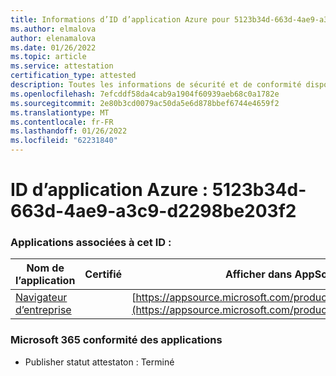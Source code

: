 ```yaml
---
title: Informations d’ID d’application Azure pour 5123b34d-663d-4ae9-a3c9-d2298be203f2
ms.author: elmalova
author: elenamalova
ms.date: 01/26/2022
ms.topic: article
ms.service: attestation
certification_type: attested
description: Toutes les informations de sécurité et de conformité disponibles pour 5123b34d-663d-4ae9-a3c9-d2298be203f2.
ms.openlocfilehash: 7efcddf58da4cab9a1904f60939aeb68c0a1782e
ms.sourcegitcommit: 2e80b3cd0079ac50da5e6d878bbef6744e4659f2
ms.translationtype: MT
ms.contentlocale: fr-FR
ms.lasthandoff: 01/26/2022
ms.locfileid: "62231840"
---
```

# <a name="azure-app-id-5123b34d-663d-4ae9-a3c9-d2298be203f2"></a>ID d’application Azure : 5123b34d-663d-4ae9-a3c9-d2298be203f2


### <a name="apps-associated-with-this-id"></a>Applications associées à cet ID :
| **Nom de l’application** | **Certifié** | **Afficher dans AppSource** |
|--------------|---------------|-----------------------|
| [Navigateur d’entreprise](https://docs.microsoft.com/microsoft-365-app-certification/forward/WA200003365) |  | [https://appsource.microsoft.com/product/office/WA200003365](https://appsource.microsoft.com/product/office/WA200003365) |

### <a name="microsoft-365-app-compliance-status"></a>Microsoft 365 conformité des applications
- Publisher statut attestaton : Terminé
